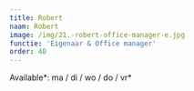 ```yaml
---
title: Robert
naam: Robert
image: /img/21.-robert-office-manager-e.jpg
functie: 'Eigenaar & Office manager'
order: 40
---
```



Available*: ma / di / wo / do / vr*